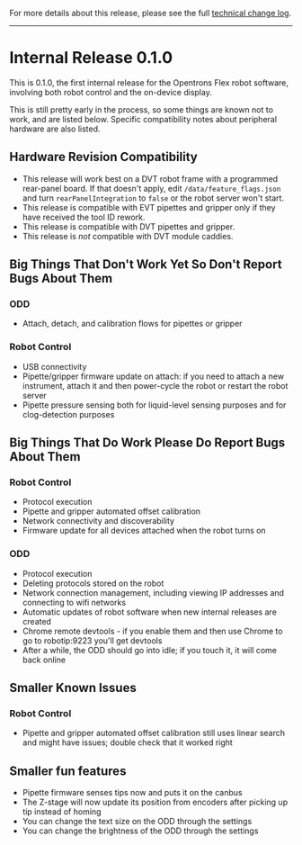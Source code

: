 For more details about this release, please see the full [technical change log][]. 

[technical change log]: https://github.com/Opentrons/opentrons/releases

---

# Internal Release 0.1.0

This is 0.1.0, the first internal release for the Opentrons Flex robot software, involving both robot control and the on-device display.

This is still pretty early in the process, so some things are known not to work, and are listed below. Specific compatibility notes about peripheral hardware are also listed.

## Hardware Revision Compatibility

- This release will work best on a DVT robot frame with a programmed rear-panel board. If that doesn't apply, edit `/data/feature_flags.json` and turn `rearPanelIntegration` to `false` or the robot server won't start.
- This release is compatible with EVT pipettes and gripper only if they have received the tool ID rework.
- This release is compatible with DVT pipettes and gripper.
- This release is _not_ compatible with DVT module caddies.

## Big Things That Don't Work Yet So Don't Report Bugs About Them

### ODD
- Attach, detach, and calibration flows for pipettes or gripper

### Robot Control
- USB connectivity
- Pipette/gripper firmware update on attach: if you need to attach a new instrument, attach it and then power-cycle the robot or restart the robot server
- Pipette pressure sensing both for liquid-level sensing purposes and for clog-detection purposes

## Big Things That Do Work Please Do Report Bugs About Them
### Robot Control
- Protocol execution
- Pipette and gripper automated offset calibration
- Network connectivity and discoverability
- Firmware update for all devices attached when the robot turns on

### ODD
- Protocol execution
- Deleting protocols stored on the robot
- Network connection management, including viewing IP addresses and connecting to wifi networks
- Automatic updates of robot software when new internal releases are created
- Chrome remote devtools - if you enable them and then use Chrome to go to robotip:9223 you'll get devtools
- After a while, the ODD should go into idle; if you touch it, it will come back online


## Smaller Known Issues
### Robot Control
- Pipette and gripper automated offset calibration still uses linear search and might have issues; double check that it worked right


## Smaller fun features
- Pipette firmware senses tips now and puts it on the canbus 
- The Z-stage will now update its position from encoders after picking up tip instead of homing
- You can change the text size on the ODD through the settings
- You can change the brightness of the ODD through the settings
